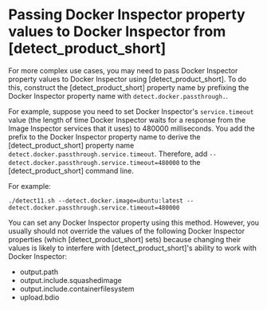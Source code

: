 # Passing Docker Inspector property values to Docker Inspector from [detect_product_short]

For more complex use cases, you may need to pass Docker Inspector property values to Docker Inspector using [detect_product_short]. To do this, construct the [detect_product_short] property name by prefixing the Docker Inspector property name with ```detect.docker.passthrough.```.

For example, suppose you need to set Docker Inspector's `service.timeout` value (the length of time Docker Inspector waits for a response from the Image Inspector services that it uses) to 480000 milliseconds. You add the prefix to the Docker Inspector property name to derive the [detect_product_short] property name ```detect.docker.passthrough.service.timeout```. Therefore, add ```--detect.docker.passthrough.service.timeout=480000``` to the [detect_product_short] command line.

For example:
```
./detect11.sh --detect.docker.image=ubuntu:latest --detect.docker.passthrough.service.timeout=480000
```

You can set any Docker Inspector property using this method.
However, you usually should not override the values of the following Docker Inspector properties (which [detect_product_short] sets)
because changing their values is likely to interfere with [detect_product_short]'s ability to work with Docker Inspector:

* output.path
* output.include.squashedimage
* output.include.containerfilesystem
* upload.bdio
